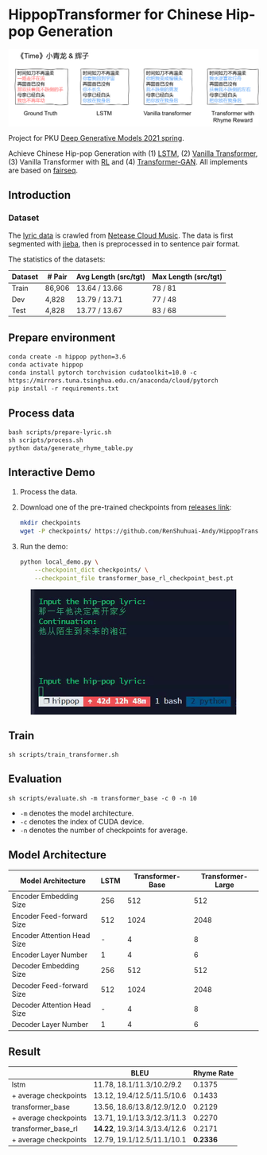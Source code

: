 # HippopTransformer for Chinese Hip-pop Generation

<p align="center">
  <img align="middle" src="./assets/comparison.png" alt="The comparison figure"/>
</p>

Project for PKU [Deep Generative Models 2021 spring](https://deep-generative-models.github.io/).

Achieve Chinese Hip-pop Generation with (1) [LSTM](https://dl.acm.org/doi/10.1162/neco.1997.9.8.1735), (2) [Vanilla Transformer](https://arxiv.org/abs/1706.03762), (3) Vanilla Transformer with [RL](https://www.aclweb.org/anthology/P19-1193/) and (4) [Transformer-GAN](https://assets.amazon.science/36/e6/95f355a24df983dfcd2fe6b5ad2a/symbolic-music-generation-with-transformer-gans.pdf). 
All implements are based on [fairseq](https://github.com/pytorch/fairseq).

## Introduction

### Dataset
The [lyric data](data/origin_lyric) is crawled from [Netease Cloud Music](https://music.163.com).
The data is first segmented with [jieba](https://github.com/fxsjy/jieba), then is preprocessed in to sentence pair format. 

The statistics of the datasets:

| Dataset | # Pair | Avg Length (src/tgt) | Max Length (src/tgt) |
| ----------- | ---------- | ------------------ | ------------------ |
| Train       | 86,906    |    13.64 / 13.66   |       78 / 81      |
| Dev         | 4,828     |    13.79 / 13.71   |      77 / 48      |
| Test        | 4,828     |   13.77 / 13.67    |      83 / 68     |

## Prepare environment

```
conda create -n hippop python=3.6
conda activate hippop
conda install pytorch torchvision cudatoolkit=10.0 -c https://mirrors.tuna.tsinghua.edu.cn/anaconda/cloud/pytorch
pip install -r requirements.txt 
```

## Process data

```
bash scripts/prepare-lyric.sh
sh scripts/process.sh
python data/generate_rhyme_table.py
```

## Interactive Demo
1. Process the data.

2. Download one of the pre-trained checkpoints from [releases link](https://github.com/RenShuhuai-Andy/HippopTransformer/releases/tag/v0.1):
    ```bash
    mkdir checkpoints
    wget -P checkpoints/ https://github.com/RenShuhuai-Andy/HippopTransformer/releases/download/v0.1/transformer_base_rl_checkpoint_best.pt
    ```

3. Run the demo:

    ```bash
    python local_demo.py \
        --checkpoint_dict checkpoints/ \
        --checkpoint_file transformer_base_rl_checkpoint_best.pt
    ```

<p align="center">
  <img align="middle" src="./assets/demo.gif" alt="The demo figure"/>
</p>

## Train

```
sh scripts/train_transformer.sh
```

## Evaluation

```
sh scripts/evaluate.sh -m transformer_base -c 0 -n 10
```
- `-m` denotes the model architecture.
- `-c` denotes the index of CUDA device.
- `-n` denotes the number of checkpoints for average.

## Model Architecture
|Model Architecture| LSTM | Transformer-Base | Transformer-Large|
| --------------------- | ---- | ---- | ---- |
|Encoder Embedding Size | 256 | 512 |512|
|Encoder Feed-forward Size | 512 | 1024| 2048|
|Encoder Attention Head Size | - |4| 8|
|Encoder Layer Number | 1 | 4| 6|
|Decoder Embedding Size | 256 | 512| 512|
|Decoder Feed-forward Size | 512 | 1024 |2048|
|Decoder Attention Head Size | - | 4 |8|
|Decoder Layer Number | 1 | 4 |6|

## Result

|                       | BLEU | Rhyme Rate |
| --------------------- | ---- | ---- |
| lstm | 11.78, 18.1/11.3/10.2/9.2 | 0.1375 |
| + average checkpoints| 13.12, 19.4/12.5/11.5/10.6 | 0.1433 |
| transformer_base | 13.56, 18.6/13.8/12.9/12.0 | 0.2129 |
| + average checkpoints| 13.71, 19.1/13.3/12.3/11.3 | 0.2270 |
| transformer_base_rl | **14.22**, 19.3/14.3/13.4/12.6 | 0.2171 |
| + average checkpoints| 12.79, 19.1/12.5/11.1/10.1 | **0.2336** |
